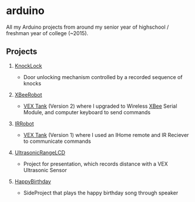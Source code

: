 # arduino
All my Arduino projects from around my senior year of highschool / freshman year of college (~2015).

## Projects
1. [KnockLock](KnockLock/)
    * Door unlocking mechanism controlled by a recorded sequence of knocks

2. [XBeeRobot](XBeeRobot/)
    * [VEX Tank](https://www.vexrobotics.com/) (Version 2) where I upgraded to Wireless [XBee](https://www.arduino.cc/en/Guide/ArduinoWirelessShieldS2) Serial Module, and computer keyboard to send commands

3. [IRRobot](IRRobot/)
    * [VEX Tank](https://www.vexrobotics.com/) (Version 1) where I used an IHome remote and IR Reciever to communicate commands

4. [UltrasonicRangeLCD](UltrasonicRangeLCD/)
    * Project for presentation, which records distance with a VEX Ultrasonic Sensor

5. [HappyBirthday](HappyBirthday/)
    * SideProject that plays the happy birthday song through speaker

